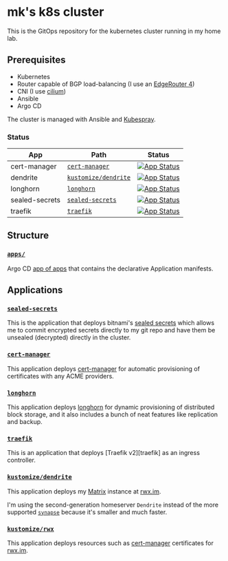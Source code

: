 # mk's k8s cluster

This is the GitOps repository for the kubernetes cluster running in my home lab.

## Prerequisites

* Kubernetes
* Router capable of BGP load-balancing (I use an [EdgeRouter 4])
* CNI (I use [cilium])
* Ansible
* Argo CD

[edgerouter 4]: https://www.ui.com/edgemax/edgerouter-4/
[cilium]: https://cilium.io/

The cluster is managed with Ansible and [Kubespray].

[kubespray]: https://kubespray.io/

### Status

| App      | Path                                          | Status |
|----------|-----------------------------------------------|--------|
| cert-manager | [`cert-manager`](cert-manager/)   | [![App Status](https://argo-cd.infra.rwx.im/api/badge?name=cert-manager)](https://argo-cd.infra.rwx.im/applications/cert-manager) |
| dendrite | [`kustomize/dendrite`](kustomize/dendrite/)   | [![App Status](https://argo-cd.infra.rwx.im/api/badge?name=dendrite)](https://argo-cd.infra.rwx.im/applications/dendrite) |
| longhorn | [`longhorn`](longhorn/)   | [![App Status](https://argo-cd.infra.rwx.im/api/badge?name=longhorn)](https://argo-cd.infra.rwx.im/applications/longhorn) |
| sealed-secrets | [`sealed-secrets`](sealed-secrets/)   | [![App Status](https://argo-cd.infra.rwx.im/api/badge?name=sealed-secrets)](https://argo-cd.infra.rwx.im/applications/sealed-secrets) |
| traefik  | [`traefik`](traefik/)   | [![App Status](https://argo-cd.infra.rwx.im/api/badge?name=traefik)](https://argo-cd.infra.rwx.im/applications/traefik) |

## Structure

### [`apps/`](apps/)

Argo CD [app of apps][cluster-bootstrapping]
that contains the declarative Application manifests.

[cluster-bootstrapping]: https://argo-cd.readthedocs.io/en/stable/operator-manual/cluster-bootstrapping/

## Applications

### [`sealed-secrets`](sealed-secrets/)

This is the application that deploys bitnami's [sealed secrets] which allows me
to commit encrypted secrets directly to my git repo and have them be unsealed
(decrypted) directly in the cluster.

[sealed secrets]: https://github.com/bitnami-labs/sealed-secrets

### [`cert-manager`](cert-manager/)

This application deploys [cert-manager] for automatic provisioning of
certificates with any ACME providers.

[cert-manager]: https://cert-manager.io/docs/

### [`longhorn`](longhorn/)

This application deploys [longhorn] for dynamic provisioning of distributed
block storage, and it also includes a bunch of neat features like replication
and backup.

[longhorn]: https://longhorn.io/

### [`traefik`](traefik/)

This is an application that deploys [Traefik v2][traefik] as an ingress
controller.

### [`kustomize/dendrite`](kustomize/dendrite/)

This application deploys my [Matrix] instance at [rwx.im](https://rwx.im).

I'm using the second-generation homeserver `Dendrite` instead of the more
supported [`synapse`](https://github.com/matrix-org/synapse) because it's
smaller and much faster.

[matrix]: https://matrix.org

### [`kustomize/rwx`](kustomize/rwx/)

This application deploys resources such as [cert-manager] certificates for
[rwx.im](https://rwx.im).
